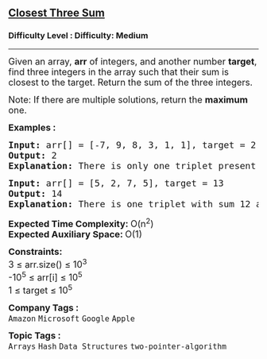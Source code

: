 <h2><a href="https://www.geeksforgeeks.org/problems/three-sum-closest/0">Closest Three Sum</a></h2><h3>Difficulty Level : Difficulty: Medium</h3><hr><div class="problems_problem_content__Xm_eO"><p><span style="font-size: 18px;">Given an array, <strong>a</strong><strong>rr</strong> of integers, and another number <strong>target</strong>, find three integers in the array such that their sum is closest to the target. Return the sum of the three integers.</span></p>
<p><span style="font-size: 18px;">Note: If there are multiple solutions, return the <strong>maximum</strong> one.</span></p>
<p><span style="font-size: 18px;"><strong>Examples :</strong></span></p>
<pre><span style="font-size: 18px;"><strong>Input: </strong>arr[] = [-7, 9, 8, 3, 1, 1], target = 2
<strong>Output: </strong>2<strong>
Explanation: </strong>There is only one triplet present in the array where elements are -7,8,1 whose sum is 2.</span>
</pre>
<pre><span style="font-size: 18px;"><strong>Input: </strong>arr[] = [5, 2, 7, 5], target = 13<br><strong>Output: </strong>14<strong>
Explanation: </strong>There is one triplet with sum 12 and other with sum 14 in the array. Triplet elements are 5, 2, 5 and 2, 7, 5 respectively. Since abs(13-12) ==abs(13-14) maximum triplet sum will be preferred i.e 14.</span></pre>
<p><span style="font-size: 18px;"><strong>Expected Time Complexity:&nbsp;</strong>O(n<sup>2</sup>)<br><strong>Expected Auxiliary Space:&nbsp;</strong>O(1)</span></p>
<p><span style="font-size: 18px;"><strong>Constraints:</strong><br>3 ≤ arr.size() ≤ 10<sup>3</sup><br>-10<sup>5</sup> ≤ arr[i] ≤ 10<sup>5</sup><br>1 ≤ target&nbsp;≤ 10<sup>5</sup></span></p></div><p><span style=font-size:18px><strong>Company Tags : </strong><br><code>Amazon</code>&nbsp;<code>Microsoft</code>&nbsp;<code>Google</code>&nbsp;<code>Apple</code>&nbsp;<br><p><span style=font-size:18px><strong>Topic Tags : </strong><br><code>Arrays</code>&nbsp;<code>Hash</code>&nbsp;<code>Data Structures</code>&nbsp;<code>two-pointer-algorithm</code>&nbsp;